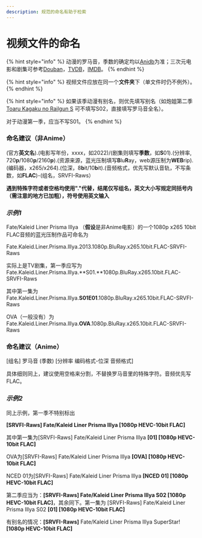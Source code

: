 ```yaml
---
description: 规范的命名有助于检索
---
```


# 视频文件的命名

{% hint style="info" %}
动漫的罗马音，季数的确定均以[Anidb](https://anidb.net/)为准；三次元电影和剧集可参考[Douban](https://www.douban.com/)，[TVDB](https://thetvdb.com/)，[IMDB](https://www.imdb.com/)。
{% endhint %}

{% hint style="info" %}
视频文件应放在同一个**文件夹**下（单文件时仍不例外）。
{% endhint %}

{% hint style="info" %}
如果该季动漫有别名，则优先填写别名（如炮姐第二季 [Toaru Kagaku no Railgun S](https://anidb.net/anime/9484) 可不填写S02，直接填写罗马音全名）。

对于动漫第一季，应当不写S01。
{% endhint %}

### 命名建议（非Anime）&#x20;

(官方**英文名**).(电影写年份，xxxx，如2022)/(剧集则填写**季数**，如**S**01).(分辨率, 720**p**/1080**p**/2160**p**).(资源来源，蓝光压制填写**B**lu**R**ay，web源压制为**WEB**rip).(编码器，x265/x264).(位深，8**b**it/10**b**it).(音频格式，优先写默认音轨，不写条数，如**FLAC**)-(组名，SRVFI-Raws）

**遇到特殊字符或者空格均使用"."代替，结尾仅写组名，英文大小写规定同括号内（需注意的地方已加粗），符号使用英文输入**

### _**示例1**_

Fate/Kaleid Liner Prisma Illya （**假设**是非Anime电影）的一个1080p x265 10bit FLAC音频的蓝光压制作品可命名为

Fate.Kaleid.Liner.Prisma.Illya.2013.1080p.BluRay.x265.10bit.FLAC-SRVFI-Raws

实际上是TV剧集，第一季应写为 Fate.Kaleid.Liner.Prisma.Illya.**S01.**1080p.BluRay.x265.10bit.FLAC-SRVFI-Raws

其中第一集为 Fate.Kaleid.Liner.Prisma.Illya.**S01E01**.1080p.BluRay.x265.10bit.FLAC-SRVFI-Raws

OVA（一般没有）为 Fate.Kaleid.Liner.Prisma.Illya.**OVA**.1080p.BluRay.x265.10bit.FLAC-SRVFI-Raws

### 命名建议（Anime）

\[组名] 罗马音 (季数) \[分辨率 编码格式-位深 音频格式]

具体细则同上，建议使用空格来分割，不替换罗马音里的特殊字符。音频优先写FLAC。

### _示例2_

同上示例，第一季不特别标出

**\[SRVFI-Raws] Fate/Kaleid Liner Prisma Illya \[1080p HEVC-10bit FLAC]**

其中第一集为\[SRVFI-Raws] Fate/Kaleid Liner Prisma Illya **\[01] \[1080p HEVC-10bit FLAC]**

OVA为\[SRVFI-Raws] Fate/Kaleid Liner Prisma Illya **\[OVA] \[1080p HEVC-10bit FLAC]**

NCED 01为\[SRVFI-Raws] Fate/Kaleid Liner Prisma Illya **\[NCED 01] \[1080p HEVC-10bit FLAC]**

第二季应当为：**\[SRVFI-Raws] Fate/Kaleid Liner Prisma Illya S02 \[1080p HEVC-10bit FLAC]**，其余同下。第一集为 \[SRVFI-Raws] Fate/Kaleid Liner Prisma Illya S02 **\[01] \[1080p HEVC-10bit FLAC]**

有别名的情况：**\[SRVFI-Raws]** Fate/Kaleid Liner Prisma Illya SuperStar! **\[1080p HEVC-10bit FLAC]**
